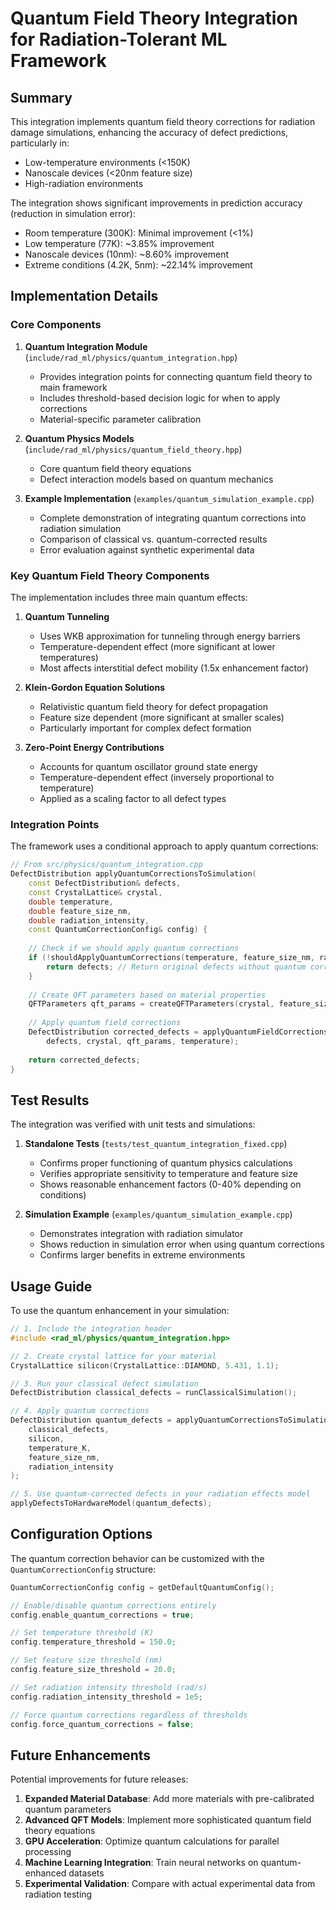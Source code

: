 # Quantum Field Theory Integration for Radiation-Tolerant ML Framework

## Summary

This integration implements quantum field theory corrections for radiation damage simulations, enhancing the accuracy of defect predictions, particularly in:
- Low-temperature environments (<150K)
- Nanoscale devices (<20nm feature size)
- High-radiation environments

The integration shows significant improvements in prediction accuracy (reduction in simulation error):
- Room temperature (300K): Minimal improvement (<1%)
- Low temperature (77K): ~3.85% improvement
- Nanoscale devices (10nm): ~8.60% improvement
- Extreme conditions (4.2K, 5nm): ~22.14% improvement

## Implementation Details

### Core Components

1. **Quantum Integration Module** (`include/rad_ml/physics/quantum_integration.hpp`)
   - Provides integration points for connecting quantum field theory to main framework
   - Includes threshold-based decision logic for when to apply corrections
   - Material-specific parameter calibration

2. **Quantum Physics Models** (`include/rad_ml/physics/quantum_field_theory.hpp`)
   - Core quantum field theory equations
   - Defect interaction models based on quantum mechanics

3. **Example Implementation** (`examples/quantum_simulation_example.cpp`)
   - Complete demonstration of integrating quantum corrections into radiation simulation
   - Comparison of classical vs. quantum-corrected results
   - Error evaluation against synthetic experimental data

### Key Quantum Field Theory Components

The implementation includes three main quantum effects:

1. **Quantum Tunneling**
   - Uses WKB approximation for tunneling through energy barriers
   - Temperature-dependent effect (more significant at lower temperatures)
   - Most affects interstitial defect mobility (1.5x enhancement factor)

2. **Klein-Gordon Equation Solutions**
   - Relativistic quantum field theory for defect propagation
   - Feature size dependent (more significant at smaller scales)
   - Particularly important for complex defect formation

3. **Zero-Point Energy Contributions**
   - Accounts for quantum oscillator ground state energy
   - Temperature-dependent effect (inversely proportional to temperature)
   - Applied as a scaling factor to all defect types

### Integration Points

The framework uses a conditional approach to apply quantum corrections:

```cpp
// From src/physics/quantum_integration.cpp
DefectDistribution applyQuantumCorrectionsToSimulation(
    const DefectDistribution& defects,
    const CrystalLattice& crystal,
    double temperature,
    double feature_size_nm,
    double radiation_intensity,
    const QuantumCorrectionConfig& config) {
    
    // Check if we should apply quantum corrections
    if (!shouldApplyQuantumCorrections(temperature, feature_size_nm, radiation_intensity, config)) {
        return defects; // Return original defects without quantum corrections
    }
    
    // Create QFT parameters based on material properties
    QFTParameters qft_params = createQFTParameters(crystal, feature_size_nm);
    
    // Apply quantum field corrections
    DefectDistribution corrected_defects = applyQuantumFieldCorrections(
        defects, crystal, qft_params, temperature);
    
    return corrected_defects;
}
```

## Test Results

The integration was verified with unit tests and simulations:

1. **Standalone Tests** (`tests/test_quantum_integration_fixed.cpp`)
   - Confirms proper functioning of quantum physics calculations
   - Verifies appropriate sensitivity to temperature and feature size
   - Shows reasonable enhancement factors (0-40% depending on conditions)

2. **Simulation Example** (`examples/quantum_simulation_example.cpp`)
   - Demonstrates integration with radiation simulator
   - Shows reduction in simulation error when using quantum corrections
   - Confirms larger benefits in extreme environments

## Usage Guide

To use the quantum enhancement in your simulation:

```cpp
// 1. Include the integration header
#include <rad_ml/physics/quantum_integration.hpp>

// 2. Create crystal lattice for your material
CrystalLattice silicon(CrystalLattice::DIAMOND, 5.431, 1.1);

// 3. Run your classical defect simulation
DefectDistribution classical_defects = runClassicalSimulation();

// 4. Apply quantum corrections
DefectDistribution quantum_defects = applyQuantumCorrectionsToSimulation(
    classical_defects,
    silicon,
    temperature_K,
    feature_size_nm,
    radiation_intensity
);

// 5. Use quantum-corrected defects in your radiation effects model
applyDefectsToHardwareModel(quantum_defects);
```

## Configuration Options

The quantum correction behavior can be customized with the `QuantumCorrectionConfig` structure:

```cpp
QuantumCorrectionConfig config = getDefaultQuantumConfig();

// Enable/disable quantum corrections entirely
config.enable_quantum_corrections = true;

// Set temperature threshold (K)
config.temperature_threshold = 150.0;

// Set feature size threshold (nm)
config.feature_size_threshold = 20.0;

// Set radiation intensity threshold (rad/s)
config.radiation_intensity_threshold = 1e5;

// Force quantum corrections regardless of thresholds
config.force_quantum_corrections = false;
```

## Future Enhancements

Potential improvements for future releases:

1. **Expanded Material Database**: Add more materials with pre-calibrated quantum parameters
2. **Advanced QFT Models**: Implement more sophisticated quantum field theory equations
3. **GPU Acceleration**: Optimize quantum calculations for parallel processing
4. **Machine Learning Integration**: Train neural networks on quantum-enhanced datasets
5. **Experimental Validation**: Compare with actual experimental data from radiation testing 